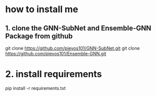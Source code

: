 # how to install me
## 1. clone the GNN-SubNet and Ensemble-GNN Package from github
git clone https://github.com/pievos101/GNN-SubNet.git
git clone https://github.com/pievos101/Ensemble-GNN.git
# 2. install requirements
pip install -r requirements.txt